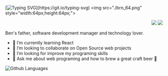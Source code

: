  [![Typing SVG](https://readme-typing-svg.demolab.com?font=Fira+Code&pause=1000&color=2FA4D7&width=435&lines=Hi+there!+%F0%9F%91%8D;I+am+Rodrigo+Bruner.)](https://git.io/typing-svg)
<img src="./brn_64.png" style="width:64px;height:64px;">
<div align="right">
  <a href="https://www.linkedin.com/in/rodrigobruner/"><img vertical-align="middle" src="https://img.shields.io/badge/LinkedIn-%230077B5.svg?&style=for-the-badge&logo=linkedin&logoColor=white"></a>
  <a href="https://dev.to/rodrigobruner"><img vertical-align="middle" src="https://img.shields.io/badge/dev.to-0A0A0A?style=for-the-badge&logo=devdotto&logoColor=white"></a>
</div>

Ben's father, software development manager and technology lover.

- 🌱 I’m currently learning React
- 👯 I’m looking to collaborate on Open Source web projects
- 🤔 I’m looking for improve my programing skills
- 💬 Ask me about web programing and how to brew a great craft beer 🍺

![Github Languages](https://github-readme-stats.vercel.app/api/top-langs/?username=rodrigobruner&layout=compact&count_private=true)

